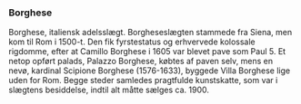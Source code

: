 ### Borghese


Borghese, italiensk adelsslægt. Borgheseslægten stammede fra Siena, men kom til Rom i 1500-t. Den fik fyrstestatus og erhvervede kolossale rigdomme, efter at Camillo Borghese i 1605 var blevet pave som Paul 5. Et netop opført palads, Palazzo Borghese, købtes af paven selv, mens en nevø, kardinal Scipione Borghese (1576-1633), byggede Villa Borghese lige uden for Rom. Begge steder samledes pragtfulde kunstskatte, som var i slægtens besiddelse, indtil alt måtte sælges ca. 1900.